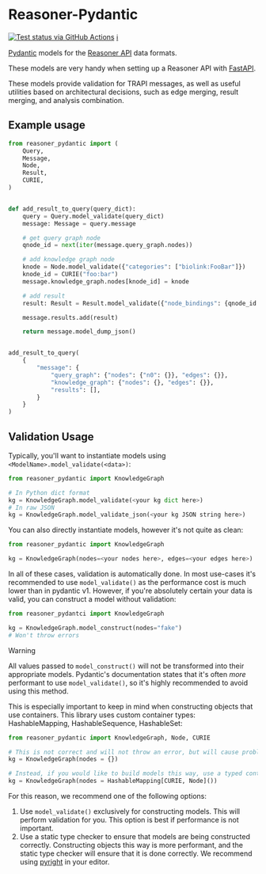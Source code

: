 # Reasoner-Pydantic

[![Test status via GitHub Actions](https://github.com/TranslatorSRI/reasoner-pydantic/workflows/test/badge.svg)](https://github.com/TranslatorSRI/reasoner-pydantic/actions?query=workflow%3Atest) [ℹ️](tests/README.md)

[Pydantic](https://pydantic-docs.helpmanual.io/) models for the [Reasoner API](https://github.com/NCATS-Tangerine/NCATS-ReasonerStdAPI) data formats.

These models are very handy when setting up a Reasoner API with [FastAPI](https://fastapi.tiangolo.com/).

These models provide validation for TRAPI messages, as well as useful utilities based on architectural decisions, such as edge merging, result merging, and analysis combination.

## Example usage

```python
from reasoner_pydantic import (
    Query,
    Message,
    Node,
    Result,
    CURIE,
)


def add_result_to_query(query_dict):
    query = Query.model_validate(query_dict)
    message: Message = query.message

    # get query graph node
    qnode_id = next(iter(message.query_graph.nodes))

    # add knowledge graph node
    knode = Node.model_validate({"categories": ["biolink:FooBar"]})
    knode_id = CURIE("foo:bar")
    message.knowledge_graph.nodes[knode_id] = knode

    # add result
    result: Result = Result.model_validate({"node_bindings": {qnode_id: [{"id": knode_id}]}})

    message.results.add(result)

    return message.model_dump_json()


add_result_to_query(
    {
        "message": {
            "query_graph": {"nodes": {"n0": {}}, "edges": {}},
            "knowledge_graph": {"nodes": {}, "edges": {}},
            "results": [],
        }
    }
)
```

## Validation Usage

Typically, you'll want to instantiate models using `<ModelName>.model_validate(<data>)`:

```python
from reasoner_pydantic import KnowledgeGraph

# In Python dict format
kg = KnowledgeGraph.model_validate(<your kg dict here>)
# In raw JSON
kg = KnowledgeGraph.model_validate_json(<your kg JSON string here>)
```

You can also directly instantiate models, however it's not quite as clean:

```python
from reasoner_pydantic import KnowledgeGraph

kg = KnowledgeGraph(nodes=<your nodes here>, edges=<your edges here>)
```

In all of these cases, validation is automatically done. In most use-cases it's recommended to use `model_validate()` as the performance cost is much lower than in pydantic v1. However, if you're absolutely certain your data is valid, you can construct a model without validation:

```python
from reasoner_pydantci import KnowledgeGraph

kg = KnowledgeGraph.model_construct(nodes="fake")
# Won't throw errors
```

> [!WARNING]
> All values passed to `model_construct()` will not be transformed into their appropriate models.
> Pydantic's documentation states that it's often *more* performant to use `model_validate()`,
> so it's highly recommended to avoid using this method.

This is especially important to keep in mind when constructing objects that use containers.
This library uses custom container types: HashableMapping, HashableSequence, HashableSet:

```python
from reasoner_pydantic import KnowledgeGraph, Node, CURIE

# This is not correct and will not throw an error, but will cause problems later
kg = KnowledgeGraph(nodes = {})

# Instead, if you would like to build models this way, use a typed container constructor
kg = KnowledgeGraph(nodes = HashableMapping[CURIE, Node]())
```

For this reason, we recommend one of the following options:

1. Use `model_validate()` exclusively for constructing models. This will perform validation for you. This option is best if performance is not important.
1. Use a static type checker to ensure that models are being constructed correctly. Constructing objects this way is more performant, and the static type checker will ensure that it is done correctly. We recommend using [pyright](https://github.com/microsoft/pyright) in your editor.
